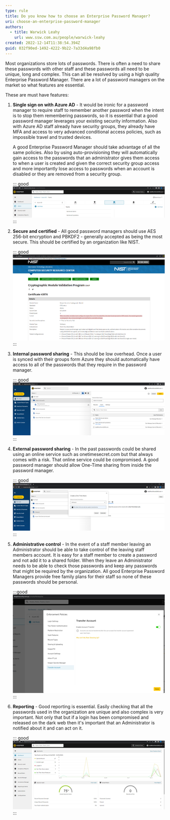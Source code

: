 ```yaml
---
type: rule
title: Do you know how to choose an Enterprise Password Manager?
uri: choose-an-enterprise-password-manager
authors:
  - title: Warwick Leahy
    url: www.ssw.com.au/people/warwick-leahy
created: 2022-12-14T11:38:54.394Z
guid: 032f90ed-1492-4222-9b22-7a33d4a98fb0
---
```

Most organizations store lots of passwords. There is often a need to share these passwords with other staff and these passwords all need to be unique, long and complex. This can all be resolved by using a high quality Enterprise Password Manager. There are a lot of password managers on the market so what features are essential.  

These are must have features:

<!--endintro-->

1. **Single sign on with Azure AD** - It would be ironic for a password manager to require staff to remember another password when the intent is to stop them remembering passwords, so it is essential that a good password manager leverages your existing security information. Also with Azure AD staff already have security groups, they already have MFA and access to very advanced conditional access policies, such as impossible travel and trusted devices. 

   A good Enterprise Password Manager should take advantage of all the same policies. Also by using auto-provisioning they will automatically gain access to the passwords that an administrator gives them access to when a user is created and given the correct security group access and more importantly lose access to passwords when an account is disabled or they are removed from a security group.

   ::: good
   ![Figure: Good example - Teams synced from Azure AD in Keeper](keeper-synced-teams.png)
   :::

2. **Secure and certified** - All good password managers should use AES 256-bit encryption and PBKDF2 - generally accepted as being the most secure. This should be certified by an organization like NIST.

   ::: good
   ![Figure: Good example - Keeper Enterprise is certified to FIPS 140-2](keeper-certification.png)
   :::

3. **Internal password sharing** - This should be low overhead. Once a user is synced with their groups form Azure they should automatically have access to all of the passwords that they require in the password manager.

   ::: good
   ![Figure: Good Example - Simple sharing settings for passwords](keeper-foldersecurity.png)
   :::

4. **External password sharing** - In the past passwords could be shared using an online service such as onetimesecret.com but that always comes with a risk.  That online service could be compromised. A good password manager should allow One-Time sharing from inside the password manager.

   ::: good
   ![Figure: Good example - One-time share a password to external users](keeper-onetime-sharing.png)
   :::

5. **Administrative control** - In the event of a staff member leaving an Administrator should be able to take control of the leaving staff members account. It is easy for a staff member to create a password and not add it to a shared folder. When they leave an Administrator needs to be able to check those passwords and keep any passwords that might be required by the organization. All good Enterprise Password Managers provide free family plans for their staff so none of these passwords should be personal.

   :::good
   ![Figure: Good example - Transfer account enforcement policy](keeper-enforcement-policy.png)
   :::

6. **Reporting** - Good reporting is essential. Easily checking that all the passwords used in the organization are unique and also complex is very important.  Not only that but if a login has been compromised and released on the dark web then it's important that an Administrator is notified about it and can act on it.
   
   ::: good
   ![Figure: Good example - Reporting in Keeper is excellent](keeper-reporting.png)
   :::